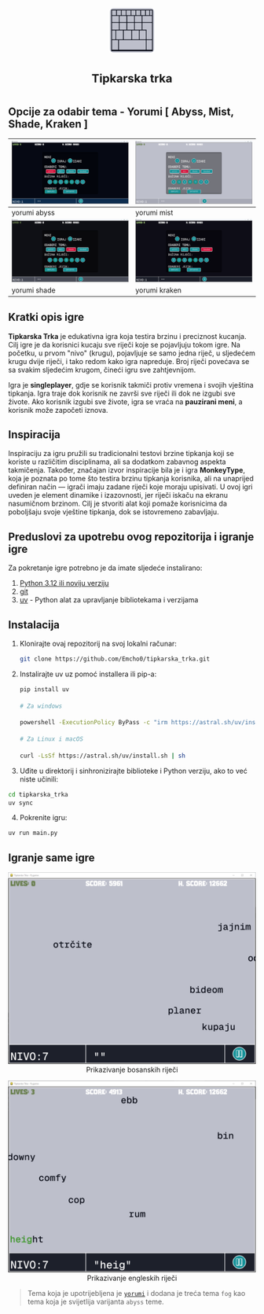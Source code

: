 <h1 align="center" valign="middle">
  <img height="90px" src="assets/images/logo.png" alt="Logo" style="border: 3px solid #FFFFFF; border-radius: 10px;">

<sup>Tipkarska trka</sup>

</h1>

## Opcije za odabir tema - Yorumi [ Abyss, Mist, Shade, Kraken ]

| ![image](assets/images/pocetna1.png) | ![image](assets/images/pocetna2.png) |
| ------------------------------------ | ------------------------------------ |
| yorumi abyss                         | yorumi mist                          |
| ![image](assets/images/pocetna3.png) | ![image](assets/images/pocetna4.png) |
| yorumi shade                         | yorumi kraken                        |

## Kratki opis igre

**Tipkarska Trka** je edukativna igra koja testira brzinu i preciznost kucanja.
Cilj igre je da korisnici kucaju sve riječi koje se pojavljuju tokom igre. Na
početku, u prvom "nivo" (krugu), pojavljuje se samo jedna riječ, u sljedećem
krugu dvije riječi, i tako redom kako igra napreduje. Broj riječi povećava se sa
svakim sljedećim krugom, čineći igru sve zahtjevnijom.

Igra je **singleplayer**, gdje se korisnik takmiči protiv vremena i svojih
vještina tipkanja. Igra traje dok korisnik ne završi sve riječi ili dok ne
izgubi sve živote. Ako korisnik izgubi sve živote, igra se vraća na **pauzirani
meni**, a korisnik može započeti iznova.

## Inspiracija

Inspiraciju za igru pružili su tradicionalni testovi brzine tipkanja koji se
koriste u različitim disciplinama, ali sa dodatkom zabavnog aspekta takmičenja.
Također, značajan izvor inspiracije bila je i igra **MonkeyType**, koja je
poznata po tome što testira brzinu tipkanja korisnika, ali na unaprijed
definiran način — igrači imaju zadane riječi koje moraju upisivati. U ovoj igri
uveden je element dinamike i izazovnosti, jer riječi iskaču na ekranu nasumičnom
brzinom. Cilj je stvoriti alat koji pomaže korisnicima da poboljšaju svoje
vještine tipkanja, dok se istovremeno zabavljaju.

## Preduslovi za upotrebu ovog repozitorija i igranje igre

Za pokretanje igre potrebno je da imate sljedeće instalirano:

1. [Python 3.12 ili noviju verziju](https://www.python.org/downloads/)
2. [git](https://git-scm.com/downloads)
3. [uv](https://github.com/astral-sh/uv) - Python alat za upravljanje
   bibliotekama i verzijama

## Instalacija

1. Klonirajte ovaj repozitorij na svoj lokalni računar:

   ```bash
   git clone https://github.com/Emcho0/tipkarska_trka.git
   ```

2. Instalirajte uv uz pomoć installera ili pip-a:

   ```bash
   pip install uv

   # Za windows

   powershell -ExecutionPolicy ByPass -c "irm https://astral.sh/uv/install.ps1 | iex"

   # Za Linux i macOS

   curl -LsSf https://astral.sh/uv/install.sh | sh
   ```

3. Uđite u direktorij i sinhronizirajte biblioteke i Python verziju, ako to već
   niste učinili:

```bash
cd tipkarska_trka
uv sync
```

4. Pokrenite igru:

```bash
uv run main.py
```

## Igranje same igre

<p align="center" valign="middle">
   <img src="assets/images/bosanski.png" alt="Ekran igre">
    Prikazivanje bosanskih riječi
</p>

<p align="center" valign="middle">
   <img src="assets/images/engleski.png" alt="Ekran igre">
    Prikazivanje engleskih riječi
</p>

> Tema koja je upotrijebljena je [`yorumi`](https://github.com/yorumicolors) i
> dodana je treća tema `fog` kao tema koja je svijetlija varijanta `abyss` teme.
